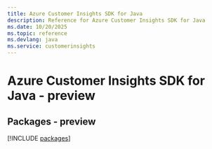 ```yaml
---
title: Azure Customer Insights SDK for Java
description: Reference for Azure Customer Insights SDK for Java
ms.date: 10/20/2025
ms.topic: reference
ms.devlang: java
ms.service: customerinsights
---
```

# Azure Customer Insights SDK for Java - preview
## Packages - preview
[!INCLUDE [packages](customer-insights-index.md)]